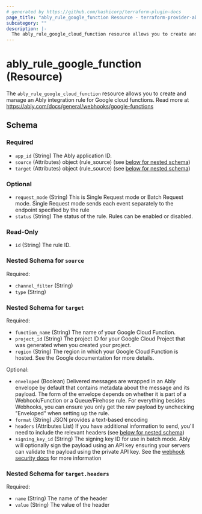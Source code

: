 ```yaml
---
# generated by https://github.com/hashicorp/terraform-plugin-docs
page_title: "ably_rule_google_function Resource - terraform-provider-ably"
subcategory: ""
description: |-
  The ably_rule_google_cloud_function resource allows you to create and manage an Ably integration rule for Google cloud functions. Read more at https://ably.com/docs/general/webhooks/google-functions
---
```


# ably_rule_google_function (Resource)

The `ably_rule_google_cloud_function` resource allows you to create and manage an Ably integration rule for Google cloud functions. Read more at https://ably.com/docs/general/webhooks/google-functions



<!-- schema generated by tfplugindocs -->
## Schema

### Required

- `app_id` (String) The Ably application ID.
- `source` (Attributes) object (rule_source) (see [below for nested schema](#nestedatt--source))
- `target` (Attributes) object (rule_source) (see [below for nested schema](#nestedatt--target))

### Optional

- `request_mode` (String) This is Single Request mode or Batch Request mode. Single Request mode sends each event separately to the endpoint specified by the rule
- `status` (String) The status of the rule. Rules can be enabled or disabled.

### Read-Only

- `id` (String) The rule ID.

<a id="nestedatt--source"></a>
### Nested Schema for `source`

Required:

- `channel_filter` (String)
- `type` (String)


<a id="nestedatt--target"></a>
### Nested Schema for `target`

Required:

- `function_name` (String) The name of your Google Cloud Function.
- `project_id` (String) The project ID for your Google Cloud Project that was generated when you created your project.
- `region` (String) The region in which your Google Cloud Function is hosted. See the Google documentation for more details.

Optional:

- `enveloped` (Boolean) Delivered messages are wrapped in an Ably envelope by default that contains metadata about the message and its payload. The form of the envelope depends on whether it is part of a Webhook/Function or a Queue/Firehose rule. For everything besides Webhooks, you can ensure you only get the raw payload by unchecking "Enveloped" when setting up the rule.
- `format` (String) JSON provides a text-based encoding
- `headers` (Attributes List) If you have additional information to send, you'll need to include the relevant headers (see [below for nested schema](#nestedatt--target--headers))
- `signing_key_id` (String) The signing key ID for use in batch mode. Ably will optionally sign the payload using an API key ensuring your servers can validate the payload using the private API key. See the [webhook security docs](https://ably.com/docs/general/webhooks#security) for more information

<a id="nestedatt--target--headers"></a>
### Nested Schema for `target.headers`

Required:

- `name` (String) The name of the header
- `value` (String) The value of the header


